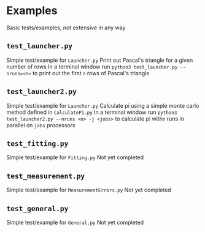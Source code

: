 # Examples

Basic tests/examples, not extensive in any way

## `test_launcher.py`
Simple test/example for `Launcher.py`
Print out Pascal's triangle for a given number of rows
In a terminal window run `python3 test_launcher.py --nruns=<n>` to print out the first `n` rows of Pascal's triangle

## `test_launcher2.py`
Simple test/example for `Launcher.py`
Calculate pi using a simple monte carlo method defined in `CalculatePi.py`
In a terminal window run `python3 test_launcher2.py --nruns <n> -j <jobs>` to calculate pi with`n` runs in parallel on `jobs` processors

## `test_fitting.py`
Simple test/example for `Fitting.py`
Not yet completed

## `test_measurement.py`
Simple test/example for `MeasurementErrors.py`
Not yet completed

## `test_general.py`
Simple test/example for `General.py`
Not yet completed